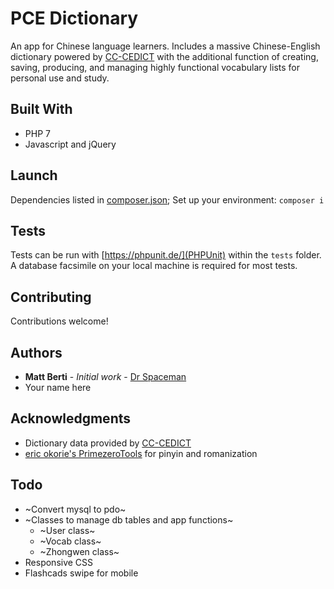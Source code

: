# PCE Dictionary

An app for Chinese language learners. Includes a massive Chinese-English dictionary powered by [CC-CEDICT](http://cc-cedict.org/) with the additional function of creating, saving, producing, and managing highly functional vocabulary lists for personal use and study.</b>

## Built With

* PHP 7
* Javascript and jQuery

## Launch

Dependencies listed in [composer.json](composer.json); Set up your environment: `composer i`

## Tests

Tests can be run with [https://phpunit.de/](PHPUnit) within the `tests` folder. A database facsimile on your local machine is required for most tests.

## Contributing

Contributions welcome!

## Authors

* **Matt Berti** - *Initial work* - [Dr Spaceman](https://github.com/dr-spaceman)
* Your name here

## Acknowledgments

* Dictionary data provided by [CC-CEDICT](http://cc-cedict.org/)
* [eric okorie's PrimezeroTools](http://code.google.com/p/pzphp/wiki/PrimezeroTools) for pinyin and romanization 

## Todo

* ~Convert mysql to pdo~
* ~Classes to manage db tables and app functions~
    * ~User class~
    * ~Vocab class~
    * ~Zhongwen class~
* Responsive CSS
* Flashcads swipe for mobile
